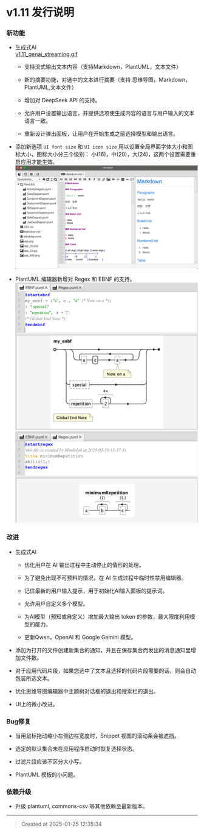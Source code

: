 # v1.11  发行说明

### 新功能

* 生成式AI  
[v1.11_genai_streaming.gif](v1.11_genai_streaming.gif)  

	* 支持流式输出文本内容（支持Markdown，PlantUML，文本文件）

	* 新的摘要功能，对选中的文本进行摘要（支持 思维导图，Markdown，PlantUML,文本文件）

	* 增加对 DeepSeek API 的支持。

	* 允许用户设置输出语言，并提供选项使生成内容的语言与用户输入的文本语言一致。

	* 重新设计弹出面板，让用户在开始生成之前选择模型和输出语言。

* 添加新选项 `UI font size` 和 `UI icon size` 用以设置全局界面字体大小和图标大小，图标大小分三个级别： 小(16)，中(20)，大(24)，这两个设置需要重启应用才能生效。  
![v1.11_font_icon_size_options.png](v1.11_font_icon_size_options.png)  

* PlantUML 编辑器新增对 Regex 和 EBNF 的支持。
![v1.11_puml_ebnf.png](v1.11_puml_ebnf.png)  
![v1.11_puml_regex.png](v1.11_puml_regex.png)  

### 改进

* 生成式AI

	* 优化用户在 AI 输出过程中主动停止的情形的处理。

	* 为了避免出现不可预料的情况，在 AI 生成过程中临时性禁用编辑器。

	* 记住最新的用户输入提示，用于初始化AI输入面板的提示词。

	* 允许用户自定义多个模型。

	* 为AI模型（预知或自定义）增加最大输出 token 的参数，最大限度利用模型的能力。

	* 更新Qwen，OpenAI 和 Google Gemini 模型。

* 添加为打开的文件创建新集合的通知，并且在保存集合而发出的消息通知里增加文件数。

* 对于应用代码片段，如果您选中了文本且选择的代码片段需要的话，则会自动包装所选文本。

* 优化思维导图编辑器中主题树对话框的退出和搜索栏的退出。

* UI上的微小改进。

### Bug修复

* 当用鼠标拖动缩小左侧边栏宽度时，Snippet 视图的滚动条会被遮挡。 

* 选定的默认集合未在应用程序启动时恢复选择状态。

* 过滤片段应该不区分大小写。

* PlantUML 模板的小问题。

### 依赖升级

* 升级 plantuml, commons-csv 等其他依赖至最新版本。

---
> Created at 2025-01-25 12:35:34
